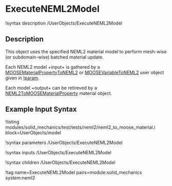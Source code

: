 # ExecuteNEML2Model

!syntax description /UserObjects/ExecuteNEML2Model

## Description

This object uses the specified NEML2 material model to perform mesh-wise (or subdomain-wise) batched
material update.

Each NEML2 model +input+ is gathered by a [MOOSEMaterialPropertyToNEML2](MOOSEMaterialPropertyToNEML2.md) or [MOOSEVariableToNEML2](MOOSEVariableToNEML2.md) user object given in [!param](/UserObjects/ExecuteNEML2Model/gather_uos).

Each model +output+ can be retireved by a [NEML2ToMOOSEMaterialProperty](NEML2ToMOOSEMaterialProperty.md) material object.

## Example Input Syntax

!listing modules/solid_mechanics/test/tests/neml2/neml2_to_moose_material.i block=UserObjects/model

!syntax parameters /UserObjects/ExecuteNEML2Model

!syntax inputs /UserObjects/ExecuteNEML2Model

!syntax children /UserObjects/ExecuteNEML2Model

!tag name=ExecuteNEML2Model pairs=module:solid_mechanics system:neml2
